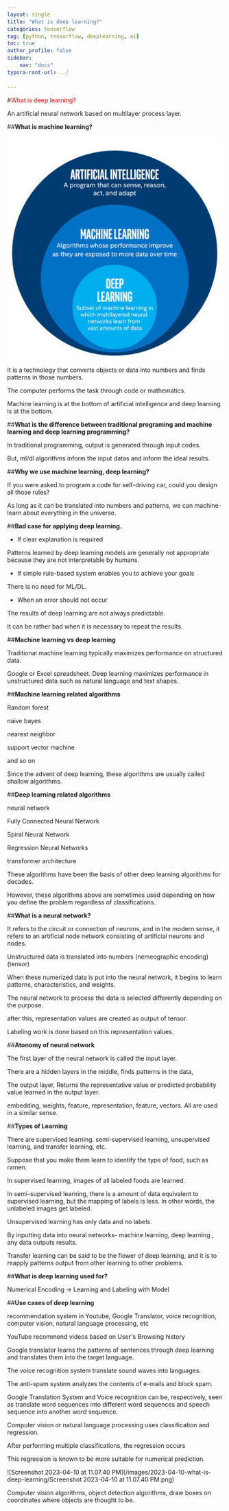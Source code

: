 ```yaml
---
layout: single
title: "What is deep learning?"
categories: tensorflow
tag: [python, tensorflow, deeplearning, ai]
toc: true
author_profile: false
sidebar:
    nav: "docs"
typora-root-url: ../

---
```


#<span style ="color: red">What is deep learning?</span>





An artificial neural network based on multilayer process layer.

##**What is machine learning?**

![img](/images/2023-04-10-what-is-deep-learning/img.png)

It is a technology that converts objects or data into numbers and finds patterns in those numbers.

The computer performs the task through code or mathematics.

Machine learning is at the bottom of artificial intelligence and deep learning is at the bottom.



##**What is the difference between traditional programing and machine learning and deep learning programming?**

In traditional programming, output is generated through input codes.

But, ml/dl algorithms inform the input datas and inform the ideal results.



##**Why we use machine learning, deep learning?**

If you were asked to program a code for self-driving car, could you design all those rules?

As long as it can be translated into numbers and patterns, we can machine-learn about everything in the universe.



##**Bad case for applying deep learning.**

- If clear explanation is required

Patterns learned by deep learning models are generally not appropriate because they are not interpretable by humans.



- If simple rule-based system enables you to achieve your goals

There is no need for ML/DL.



- When an error should not occur

The results of deep learning are not always predictable.

It can be rather bad when it is necessary to repeat the results.



##**Machine learning vs deep learning**

Traditional machine learning typically maximizes performance on structured data.

Google or Excel spreadsheet. Deep learning maximizes performance in unstructured data such as natural language and text shapes.



##**Machine learning related algorithms**

Random forest

naive bayes

nearest neighbor

support vector machine

and so on

Since the advent of deep learning, these algorithms are usually called shallow algorithms.



##**Deep learning related algorithms**

neural network

Fully Connected Neural Network

Spiral Neural Network

Regression Neural Networks

transformer architecture



These algorithms have been the basis of other deep learning algorithms for decades.



However, these algorithms above are sometimes used depending on how you define the problem regardless of classifications.



##**What is a neural network?**

It refers to the circuit or connection of neurons, and in the modern sense, it refers to an artificial node network consisting of artificial neurons and nodes.

Unstructured data is translated into numbers (nemeographic encoding) (tensor)

When these numerized data is put into the neural network, it begins to learn patterns, characteristics, and weights.

The neural network to process the data is selected differently depending on the purpose.

after this, representation values are created as output of tensor.

Labeling work is done based on this representation values.



##**Atonomy of neural network**

The first layer of the neural network is called the input layer.

There are a hidden layers in the middle, finds patterns in the data,

The output layer, Returns the representative value or predicted probability value learned in the output layer.

embedding, weights, feature, representation, feature, vectors. All are used in a similar sense.



##**Types of Learning**

There are supervised learning. semi-supervised learning, unsupervised learning, and transfer learning, etc.



Suppose that you make them learn to identify the type of food, such as ramen.



In supervised learning, images of all labeled foods are learned.



In semi-supervised learning, there is a amount of data equivalent to supervised learning, but the mapping of labels is less. In other words, the unlabeled images get labeled.



Unsupervised learning has only data and no labels.

By inputting data into neural networks- machine learning, deep learning , any data outputs results.



Transfer learning can be said to be the flower of deep learning, and it is to reapply patterns output from other learning to other problems.



##**What is deep learning used for?**

Numerical Encoding -> Learning and Labeling with Model



##**Use cases of deep learning**

recommendation system in Youtube, Google Translator, voice recognition, computer vision, natural language processing, etc

YouTube recommend videos based on User's Browsing history

Google translator learns the patterns of sentences through deep learning and translates them into the target language.



The voice recognition system translate sound waves into languages.



The anti-spam system analyzes the contents of e-mails and block spam.



Google Translation System and Voice recognition can be, respectively, seen as translate word sequences into different word sequences and speech sequence into another word sequence.



Computer vision or natural language processing uses classification and regression.

After performing multiple classifications, the regression occurs

This regression is known to be more suitable for numerical prediction.



![Screenshot 2023-04-10 at 11.07.40 PM](/images/2023-04-10-what-is-deep-learning/Screenshot 2023-04-10 at 11.07.40 PM.png)

Computer vision algorithms, object detection algorithms, draw boxes on coordinates where objects are thought to be.



